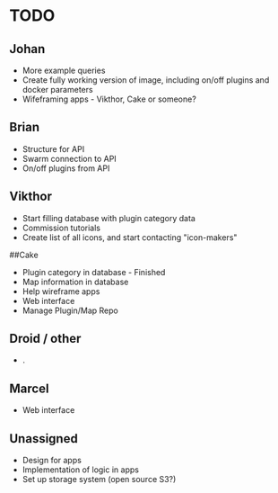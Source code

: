 
# TODO


## Johan
* More example queries
* Create fully working version of image, including on/off plugins and docker parameters
* Wifeframing apps - Vikthor, Cake or someone?

## Brian
* Structure for API
* Swarm connection to API
* On/off plugins from API

## Vikthor
* Start filling database with plugin category data
* Commission tutorials
* Create list of all icons, and start contacting "icon-makers"

##Cake
* Plugin category in database - Finished
* Map information in database
* Help wireframe apps
* Web interface
* Manage Plugin/Map Repo

## Droid / other
* .

## Marcel
* Web interface

## Unassigned
* Design for apps
* Implementation of logic in apps
* Set up storage system (open source S3?)
